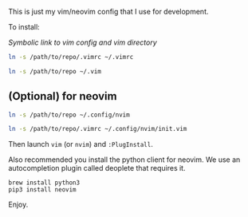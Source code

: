 This is just my vim/neovim config that I use for development. 

To install:

_Symbolic link to vim config and vim directory_

```bash
ln -s /path/to/repo/.vimrc ~/.vimrc
```

```bash
ln -s /path/to/repo ~/.vim
```

## (Optional) for neovim

```bash
ln -s /path/to/repo ~/.config/nvim
```

```bash
ln -s /path/to/repo/.vimrc ~/.config/nvim/init.vim
```

Then launch `vim` (or `nvim`) and `:PlugInstall`.

Also recommended you install the python client for neovim. We use an autocompletion plugin called deoplete that requires it.

```
brew install python3
pip3 install neovim
```

Enjoy.
